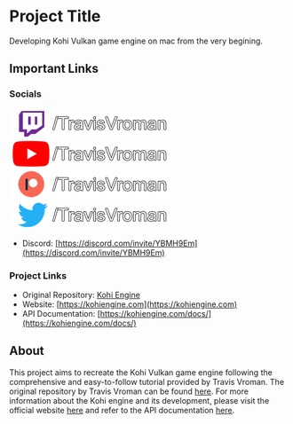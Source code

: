 # Project Title

Developing Kohi Vulkan game engine on mac from the very begining.

## Important Links

### Socials

[![Twitch](/images/media_icon_twitch_name.png?raw=true)](https://twitch.tv/travisvroman)
[![YouTube](/images/media_icon_yt_name.png?raw=true)](https://youtube.com/travisvroman)
[![Patreon](/images/media_icon_patreon_name.png?raw=true)](https://patreon.com/travisvroman)
[![Twitter](/images/media_icon_tw_name.png?raw=true)](https://twitter.com/travisvroman)

- Discord: [https://discord.com/invite/YBMH9Em](https://discord.com/invite/YBMH9Em)

### Project Links

- Original Repository: [Kohi Engine](https://github.com/travisvroman/kohi)
- Website: [https://kohiengine.com](https://kohiengine.com)
- API Documentation: [https://kohiengine.com/docs/](https://kohiengine.com/docs/)

## About

This project aims to recreate the Kohi Vulkan game engine following the comprehensive and easy-to-follow tutorial provided by Travis Vroman. The original repository by Travis Vroman can be found [here](https://github.com/travisvroman/kohi). For more information about the Kohi engine and its development, please visit the official website [here](https://kohiengine.com) and refer to the API documentation [here](https://kohiengine.com/docs/).
